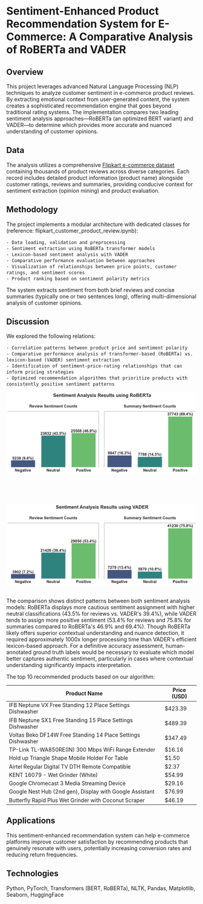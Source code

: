# Sentiment-Enhanced Product Recommendation System for E-Commerce: A Comparative Analysis of RoBERTa and VADER

## Overview

This project leverages advanced Natural Language Processing (NLP) techniques to analyze customer sentiment in e-commerce product reviews. By extracting emotional context from user-generated content, the system creates a sophisticated recommendation engine that goes beyond traditional rating systems. The implementation compares two leading sentiment analysis approaches—RoBERTa (an optimized BERT variant) and VADER—to determine which provides more accurate and nuanced understanding of customer opinions.

## Data

The analysis utilizes a comprehensive [Flipkart e-commerce dataset](https://www.kaggle.com/datasets/mansithummar67/flipkart-product-review-dataset/data) containing thousands of product reviews across diverse categories. Each record includes detailed product information (product name) alongside customer ratings, reviews and summaries, providing conducive context for sentiment extraction (opinion mining) and product evaluation.

## Methodology

The project implements a modular architecture with dedicated classes for (reference: flipkart_customer_product_review.ipynb):

    - Data loading, validation and preprocessing
    - Sentiment extraction using RoBERTa transformer models
    - Lexicon-based sentiment analysis with VADER
    - Comparative performance evaluation between approaches
    - Visualization of relationships between price points, customer ratings, and sentiment scores
    - Product ranking based on sentiment polarity metrics

The system extracts sentiment from both brief reviews and concise summaries (typically one or two sentences long), offering multi-dimensional analysis of customer opinions.

## Discussion
We explored the following relations:

    - Correlation patterns between product price and sentiment polarity
    - Comparative performance analysis of transformer-based (RoBERTa) vs. lexicon-based (VADER) sentiment extraction
    - Identification of sentiment-price-rating relationships that can inform pricing strategies
    - Optimized recommendation algorithms that prioritize products with consistently positive sentiment patterns

  <div style="display: flex; flex-direction: column; gap: 30px; margin-bottom: 30px;">
  <div>
    <figure style="margin: 0; padding: 0; display: flex; flex-direction: column; align-items: center;">
      <a href="https://github.com/newking9088/product_recommendation_nlp_roberta_vader/blob/main/roberta_sentiment_analysis.png" target="_blank">
        <img src="https://github.com/newking9088/product_recommendation_nlp_roberta_vader/blob/main/roberta_sentiment_analysis.png" 
             alt="RoBERTa Sentiment Analysis Results" 
             style="width: 100%; max-width: 800px; height: auto;">
      </a>
    </figure>
  </div>

  <br>
  <div>
    <figure style="margin: 0; padding: 0; display: flex; flex-direction: column; align-items: center;">
      <a href="https://github.com/newking9088/product_recommendation_nlp_roberta_vader/blob/main/vader_sentiment_analysis.png" target="_blank">
        <img src="https://github.com/newking9088/product_recommendation_nlp_roberta_vader/blob/main/vader_sentiment_analysis.png" 
             alt="VADER Sentiment Analysis Results" 
             style="width: 100%; max-width: 800px; height: auto;">
      </a>
  </div>
</div>

The comparison shows distinct patterns between both sentiment analysis models: RoBERTa displays more cautious sentiment assignment with higher neutral classifications (43.5% for reviews vs. VADER's 39.4%), while VADER tends to assign more positive sentiment (53.4% for reviews and 75.8% for summaries compared to RoBERTa's 46.9% and 69.4%). Though RoBERTa likely offers superior contextual understanding and nuance detection, it required approximately 1000x longer processing time than VADER's efficient lexicon-based approach. For a definitive accuracy assessment, human-annotated ground truth labels would be necessary to evaluate which model better captures authentic sentiment, particularly in cases where contextual understanding significantly impacts interpretation.

The top 10 recommended products based on our algorithm:

| Product Name | Price (USD) |
|-------------|----------|
| IFB Neptune VX Free Standing 12 Place Settings Dishwasher | $423.39 |
| IFB Neptune SX1 Free Standing 15 Place Settings Dishwasher | $489.39 |
| Voltas Beko DF14W Free Standing 14 Place Settings Dishwasher | $347.49 |
| TP-Link TL-WA850RE(IN) 300 Mbps WiFi Range Extender | $16.16 |
| Hold up Triangle Shape Mobile Holder For Table | $1.50 |
| Airtel Regular Digital TV DTH Remote Compatible | $2.37 |
| KENT 16079 - Wet Grinder (White) | $54.99 |
| Google Chromecast 3 Media Streaming Device | $29.16 |
| Google Nest Hub (2nd gen), Display with Google Assistant | $76.99 |
| Butterfly Rapid Plus Wet Grinder with Coconut Scraper | $46.19 |

## Applications
This sentiment-enhanced recommendation system can help e-commerce platforms improve customer satisfaction by recommending products that genuinely resonate with users, potentially increasing conversion rates and reducing return frequencies.

## Technologies
Python, PyTorch, Transformers (BERT, RoBERTa), NLTK, Pandas, Matplotlib, Seaborn, HuggingFace

